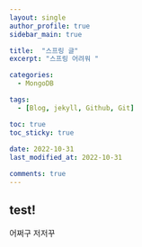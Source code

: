 ```yaml
---
layout: single
author_profile: true
sidebar_main: true

title:  "스프링 글"
excerpt: "스프링 어려워 "

categories:
  - MongoDB

tags:
  - [Blog, jekyll, Github, Git]

toc: true
toc_sticky: true
 
date: 2022-10-31
last_modified_at: 2022-10-31

comments: true
---
```



## test!

어쩌구 저저꾸 